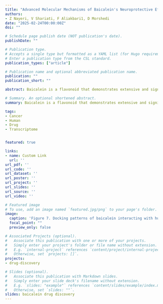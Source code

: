 ```yaml
---
title: "Advanced Molecular Mechanisms of Baicalein's Neuroprotective Effects in Neurodegenerative Disease Treatments"
authors:
- Z Nayeri, V Shariati, F Aliakbari1, D Morshedi
date: "2025-02-24T00:00:00Z"
doi: ""

# Schedule page publish date (NOT publication's date).
publishDate: ""

# Publication type.
# Accepts a single type but formatted as a YAML list (for Hugo requirements).
# Enter a publication type from the CSL standard.
publication_types: ["article"]

# Publication name and optional abbreviated publication name.
publication: ""
publication_short: ""

abstract: Baicalein is a flavonoid that demonstrates extensive and significant therapeutic potential for numerous neurodegenerative diseases (NDs). Due to its shared influences on the remediation of NDs, our study adopts a comprehensive approach to illuminate the underlying mechanisms responsible for the effects of baicalein. We initiated our investigation by computationally identifying the potential protein targets of baicalein using SwissTargetPrediction in Homo sapiens. Concurrently, we used the DisGeNET database to identify genes related to NDs. By integrating with baicalein-predicted targets, we build an inclusive network that highlights complex relationships between genes, diseases, and baicalein. Our findings revealed that baicalein predominantly affects the AGE/RAGE pathway, interleukin (notably IL-18 and IL-17), and NF-κB signalings, the pathways associated with inflammation and immune-related functions. Furthermore, the effects of baicalein extend to the pathways with critical roles in NDs, such as BDNF and PI3K-Akt signaling. Using protein-protein interaction networks to validate our findings, we identified key hub proteins (AR, EGFR, SIRT1, MAPK3, APP, ESR1, PTGS2, MMP9, and GSK3B) that may mediate the therapeutic effects of baicalein against NDs. In this case, molecular docking indicates strong binding affinities between them and baicalein. In summary, our detailed study highlights baicalein's potential as a promising treatment for NDs, offering a molecular basis for its effectiveness.

# Summary. An optional shortened abstract.
summary: Baicalein is a flavonoid that demonstrates extensive and significant therapeutic potential for numerous neurodegenerative diseases (NDs). Due to its shared influences on the remediation of NDs, our study adopts a comprehensive approach to illuminate the underlying mechanisms responsible for the effects of baicalein. We initiated our investigation by computationally identifying the potential protein targets of baicalein using SwissTargetPrediction in Homo sapiens. Concurrently, we used the DisGeNET database to identify genes related to NDs. By integrating with baicalein-predicted targets, we build an inclusive network that highlights complex relationships between genes, diseases, and baicalein. Our findings revealed that baicalein predominantly affects the AGE/RAGE pathway, interleukin (notably IL-18 and IL-17), and NF-κB signalings, the pathways associated with inflammation and immune-related functions. Furthermore, the effects of baicalein extend to the pathways with critical roles in NDs, such as BDNF and PI3K-Akt signaling. Using protein-protein interaction networks to validate our findings, we identified key hub proteins (AR, EGFR, SIRT1, MAPK3, APP, ESR1, PTGS2, MMP9, and GSK3B) that may mediate the therapeutic effects of baicalein against NDs. In this case, molecular docking indicates strong binding affinities between them and baicalein. In summary, our detailed study highlights baicalein's potential as a promising treatment for NDs, offering a molecular basis for its effectiveness.

tags:
- Cancer
- Human
- Drug
- Transcriptome


featured: true

links:
- name: Custom Link
  url: ''
url_pdf: ''
url_code: ''
url_dataset: ''
url_poster: ''
url_project: ''
url_slides: ''
url_source: ''
url_video: ''

# Featured image
# To use, add an image named `featured.jpg/png` to your page's folder. 
image:
  caption: 'Figure 7. Docking patterns of baicalein interacting with hub proteins'
  focal_point: ""
  preview_only: false

# Associated Projects (optional).
#   Associate this publication with one or more of your projects.
#   Simply enter your project's folder or file name without extension.
#   E.g. `internal-project` references `content/project/internal-project/index.md`.
#   Otherwise, set `projects: []`.
projects:
- drug-discovery

# Slides (optional).
#   Associate this publication with Markdown slides.
#   Simply enter your slide deck's filename without extension.
#   E.g. `slides: "example"` references `content/slides/example/index.md`.
#   Otherwise, set `slides: ""`.
slides: baicalein drug discovery
---
```


